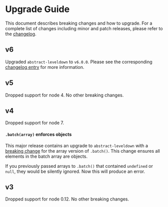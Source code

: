 # Upgrade Guide

This document describes breaking changes and how to upgrade. For a complete list of changes including minor and patch releases, please refer to the [changelog](CHANGELOG.md).

## v6

 Upgraded `abstract-leveldown` to `v6.0.0`. Please see the corresponding [changelog entry](https://github.com/Level/abstract-leveldown/blob/master/CHANGELOG.md#600---2018-10-20) for more information.

## v5

Dropped support for node 4. No other breaking changes.

## v4

Dropped support for node 7.

#### `.batch(array)` enforces objects

This major release contains an upgrade to `abstract-leveldown` with a [breaking change](https://github.com/Level/abstract-leveldown/commit/a2621ad70571f6ade9d2be42632ece042e068805) for the array version of `.batch()`. This change ensures all elements in the batch array are objects.

If you previously passed arrays to `.batch()` that contained `undefined` or `null`, they would be silently ignored. Now this will produce an error.

## v3

Dropped support for node 0.12. No other breaking changes.
